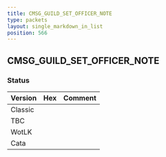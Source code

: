 ```yaml
---
title: CMSG_GUILD_SET_OFFICER_NOTE
type: packets
layout: single_markdown_in_list
position: 566
---
```


## CMSG_GUILD_SET_OFFICER_NOTE

### Status

Version | Hex | Comment
---------- | ---------- | ---------- 
Classic |  |  
TBC |  |  
WotLK |  |  
Cata |  |  
